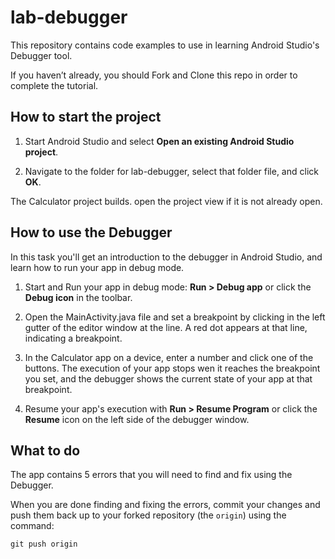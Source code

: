 # lab-debugger

This repository contains code examples to use in learning Android Studio's Debugger tool.

If you haven’t already, you should Fork and Clone this repo in order to complete the tutorial.

## How to start the project

1. Start Android Studio and select **Open an existing Android Studio project**.

2. Navigate to the folder for lab-debugger, select that folder file, and click **OK**.

The Calculator project builds. open the project view if it is not already open.

## How to use the Debugger

In this task you'll get an introduction to the debugger in Android Studio, and learn how to run your app in debug mode.

1. Start and Run your app in debug mode: **Run > Debug app** or click the **Debug icon** in the toolbar.

2. Open the MainActivity.java file and set a breakpoint by clicking in the left gutter of the editor window at the line. A red dot appears at that line, indicating a breakpoint.

3. In the Calculator app on a device, enter a number and click one of the buttons. The execution of your app stops wen it reaches the breakpoint you set, and the debugger shows the current state of your app at that breakpoint.

4. Resume your app's execution with **Run > Resume Program** or click the **Resume** icon on the left side of the debugger window.

## What to do

The app contains 5 errors that you will need to find and fix using the Debugger.

When you are done finding and fixing the errors, commit your changes and push them back up to your forked repository (the `origin`) using the command:

```
git push origin
````

